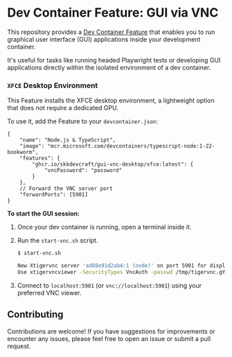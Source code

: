 # Dev Container Feature: GUI via VNC

This repository provides a [Dev Container Feature](https://containers.dev/implementors/features/) that enables you to run graphical user interface (GUI) applications inside your development container.

It's useful for tasks like running headed Playwright tests or developing GUI applications directly within the isolated environment of a dev container.

### `XFCE` Desktop Environment

This Feature installs the XFCE desktop environment, a lightweight option that does not require a dedicated GPU.

To use it, add the Feature to your `devcontainer.json`:

```jsonc
{
    "name": "Node.js & TypeScript",
    "image": "mcr.microsoft.com/devcontainers/typescript-node:1-22-bookworm",
    "features": {
        "ghcr.io/skkdevcraft/gui-vnc-desktop/xfce:latest": {
            "vncPassword": "password"
        }
    },
    // Forward the VNC server port
    "forwardPorts": [5901]
}
```

**To start the GUI session:**

1.  Once your dev container is running, open a terminal inside it.
2.  Run the `start-vnc.sh` script.

    ```bash
    $ start-vnc.sh

    New Xtigervnc server 'ad88e91d2ab4:1 (node)' on port 5901 for display :1.
    Use xtigervncviewer -SecurityTypes VncAuth -passwd /tmp/tigervnc.gYIYWn/passwd :1 to connect to the VNC server.
    ```
3.  Connect to `localhost:5901` (or `vnc://localhost:5901`) using your preferred VNC viewer.

## Contributing

Contributions are welcome! If you have suggestions for improvements or encounter any issues, please feel free to open an issue or submit a pull request.


